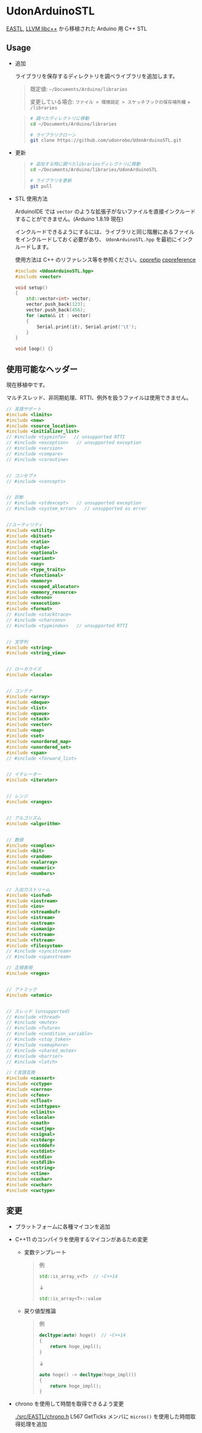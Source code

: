 # UdonArduinoSTL

[EASTL](https://github.com/electronicarts/EASTL), [LLVM libc++](https://github.com/llvm/llvm-project/tree/main/libcxx/include) から移植された Arduino 用 C++ STL

## Usage

-   追加

    ライブラリを保存するディレクトリを調べライブラリを追加します。

    > 既定値: `~/Documents/Arduino/libraries`
    >
    > 変更している場合: `ファイル > 環境設定 > スケッチブックの保存場所欄` + `/libraries`

    > ```sh
    > # 調べたディレクトリに移動
    > cd ~/Documents/Arduino/libraries
    >
    > # ライブラリクローン
    > git clone https://github.com/udonrobo/UdonArduinoSTL.git
    > ```

-   更新

    > ```sh
    > # 追加する時に調べたlibrariesディレクトリに移動
    > cd ~/Documents/Arduino/libraries/UdonArduinoSTL
    >
    > # ライブラリを更新
    > git pull
    > ```

-   STL 使用方法

    ArduinoIDE では `vector` のような拡張子がないファイルを直接インクルードすることができません。(Arduino 1.8.19 現在)

    インクルードできるようにするには、ライブラリと同じ階層にあるファイルをインクルードしておく必要があり、 `UdonArduinoSTL.hpp` を最初にインクルードします。

    使用方法は C++ のリファレンス等を参照ください。[cpprefjp](https://cpprefjp.github.io/reference.html) [cppreference](https://en.cppreference.com/w/)

    ```cpp
    #include <UdonArduinoSTL.hpp>
    #include <vector>

    void setup()
    {
        std::vector<int> vector;
        vector.push_back(123);
        vector.push_back(456);
        for (auto&& it : vector)
        {
            Serial.print(it), Serial.print('\t');
        }
    }

    void loop() {}
    ```

## 使用可能なヘッダー

現在移植中です。

マルチスレッド、非同期処理、RTTI、例外を扱うファイルは使用できません。

```cpp
// 言語サポート
#include <limits>
#include <new>
#include <source_location>
#include <initializer_list>
// #include <typeinfo>   // unsupported RTTI
// #include <exception>   // unsupported exception
// #include <version>
// #include <compare>
// #include <coroutine>


// コンセプト
// #include <concepts>


// 診断
// #include <stdexcept>   // unsupported exception
// #include <system_error>   // unsupported os error


//ユーティリティ
#include <utility>
#include <bitset>
#include <ratio>
#include <tuple>
#include <optional>
#include <variant>
#include <any>
#include <type_traits>
#include <functional>
#include <memory>
#include <scoped_allocator>
#include <memory_resource>
#include <chrono>
#include <execution>
#include <format>
// #include <stacktrace>
// #include <charconv>
// #include <typeindex>   // unsupported RTTI


// 文字列
#include <string>
#include <string_view>


// ローカライズ
#include <locale>


// コンテナ
#include <array>
#include <deque>
#include <list>
#include <queue>
#include <stack>
#include <vector>
#include <map>
#include <set>
#include <unordered_map>
#include <unordered_set>
#include <span>
// #include <forward_list>


// イテレーター
#include <iterator>


// レンジ
#include <ranges>


// アルゴリズム
#include <algorithm>


// 数値
#include <complex>
#include <bit>
#include <random>
#include <valarray>
#include <numeric>
#include <numbers>


// 入出力ストリーム
#include <iosfwd>
#include <iostream>
#include <ios>
#include <streambuf>
#include <istream>
#include <ostream>
#include <iomanip>
#include <sstream>
#include <fstream>
#include <filesystem>
// #include <syncstream>
// #include <spanstream>

// 正規表現
#include <regex>


// アトミック
#include <atomic>


// スレッド (unsupported)
// #include <thread>
// #include <mutex>
// #include <future>
// #include <condition_variable>
// #include <stop_token>
// #include <semaphore>
// #include <shared_mutex>
// #include <barrier>
// #include <latch>

// C言語互換
#include <cassert>
#include <cctype>
#include <cerrno>
#include <cfenv>
#include <cfloat>
#include <cinttypes>
#include <climits>
#include <clocale>
#include <cmath>
#include <csetjmp>
#include <csignal>
#include <cstdarg>
#include <cstddef>
#include <cstdint>
#include <cstdio>
#include <cstdlib>
#include <cstring>
#include <ctime>
#include <cuchar>
#include <cwchar>
#include <cwctype>
```

## 変更

-   プラットフォームに各種マイコンを追加

-   C++11 のコンパイラを使用するマイコンがあるため変更

    -   変数テンプレート

        > 例
        >
        > ```cpp
        > std::is_array_v<T>  // ~C++14
        > ```
        >
        > ↓
        >
        > ```cpp
        > std::is_array<T>::value
        > ```

    -   戻り値型推論

        > 例
        >
        > ```cpp
        > decltype(auto) hoge()  // ~C++14
        > {
        >     return hoge_impl();
        > }
        > ```
        >
        > ↓
        >
        > ```cpp
        > auto hoge() -> decltype(hoge_impl())
        > {
        >     return hoge_impl();
        > }
        > ```

-   chrono を使用して時間を取得できるよう変更

    [./src/EASTL/chrono.h](./src/EASTL/chrono.h) L567 GetTicks メンバに `micros()` を使用した時間取得処理を追加
